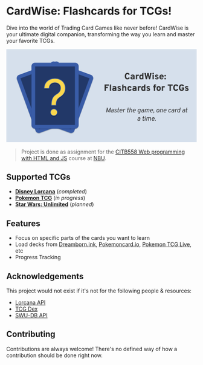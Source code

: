 
# CardWise: Flashcards for TCGs!

Dive into the world of Trading Card Games like never before! CardWise is your ultimate digital companion, transforming the way you learn and master your favorite TCGs.

![CardWise Cover](./cover.png)

> Project is done as assignment for the [CITB558 Web programming with HTML and JS](https://ecatalog.nbu.bg/default.asp?V_Year=2023&YSem=3&Spec_ID=&Mod_ID=&PageShow=coursepresent&P_Menu=courses_part1&Fac_ID=3&M_PHD=0&P_ID=832&TabIndex=1&K_ID=42289&K_TypeID=10&l=1) course at [NBU](https://nbu.bg).

## Supported TCGs
- [**Disney Lorcana**](https://www.disneylorcana.com/en-US) (_completed_)
- [**Pokemon TCG**](https://www.pokemon.com/us/pokemon-tcg) (_in progress_)
- [**Star Wars: Unlimited**](http://unlimitedffg.com) (_planned_)


## Features

- Focus on specific parts of the cards you want to learn
- Load decks from [Dreamborn.ink](https://dreamborn.ink), [Pokemoncard.io](https://pokemoncard.io/deckbuilder/), [Pokemon TCG Live](https://tcg.pokemon.com/en-us/tcgl/), etc
- Progress Tracking


## Acknowledgements
This project would not exist if it's not for the following people & resources:
- [Lorcana API](http://lorcana-api.com)
- [TCG Dex](https://tcgdex.dev)
- [SWU-DB API](https://www.swu-db.com/api)

## Contributing

Contributions are always welcome! There's no defined way of how a contribution should be done right now.
